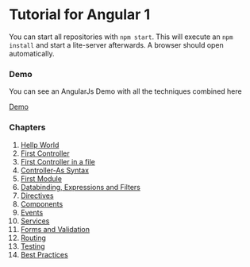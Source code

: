 # Tutorial for Angular 1

You can start all repositories with `npm start`. This will execute an `npm install` and start a lite-server afterwards. A browser should open automatically.

### Demo

You can see an AngularJs Demo with all the techniques combined here

[Demo](http://foodapi4demo.azurewebsites.net/)

### Chapters

1) [Hellp World](#)
2) [First Controller](#)
3) [First Controller in a file](#)
4) [Controller-As Syntax](#)
5) [First Module](#)
6) [Databinding, Expressions and Filters](#)
7) [Directives](#)
8) [Components](#)
9) [Events](#)
10) [Services](#)
11) [Forms and Validation](#)
12) [Routing](#)
13) [Testing](#)
14) [Best Practices](#)